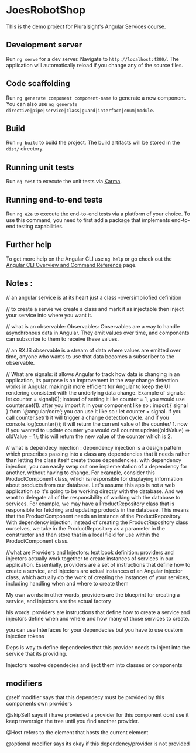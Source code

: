 # JoesRobotShop

This is the demo project for Pluralsight's Angular Services course.

## Development server

Run `ng serve` for a dev server. Navigate to `http://localhost:4200/`. The application will automatically reload if you change any of the source files.

## Code scaffolding

Run `ng generate component component-name` to generate a new component. You can also use `ng generate directive|pipe|service|class|guard|interface|enum|module`.

## Build

Run `ng build` to build the project. The build artifacts will be stored in the `dist/` directory.

## Running unit tests

Run `ng test` to execute the unit tests via [Karma](https://karma-runner.github.io).

## Running end-to-end tests

Run `ng e2e` to execute the end-to-end tests via a platform of your choice. To use this command, you need to first add a package that implements end-to-end testing capabilities.

## Further help

To get more help on the Angular CLI use `ng help` or go check out the [Angular CLI Overview and Command Reference](https://angular.io/cli) page.


## Notes : 

// an angular service is at its heart just a class -oversimpliofied definition

// to create a servie we create a class and mark it as injectable then inject your service into where you want it.

// what is an observable:
Observables: Observables are a way to handle asynchronous data in Angular. They emit values over time, and components can subscribe to them to receive these values.

// an RXJS observable is a stream of data where values are emitted over time, anyone who wants to use that data becomes a subscriber to the observable.

// What are signals:
it allows Angular to track how data is changing in an application, its purpose is an improvement in the way change detection works in Angular, making it more efficient for Angular to keep the UI rendering consistent with the underlying data change.
Example of signals: let counter = signal(0); instead of setting it like counter = 1, you would use counter.set(1). after you import it in your component like so : import { signal } from '@angular/core'; you can use it like so : let counter = signal. if you call counter.set(1) it will trigger a change detection cycle. and if you console.log(counter()); it will return the current value of the counter/ 1.
now if you wanted to update counter you would call counter.update((oldValue) => oldValue + 1); this will return the new value of the counter which is 2. 

// what is dependecy injection : 
dependency injection is a design pattern which prescribes passing into a class any dependencies that it needs rather than letting the class itself create those dependencies.
with dependency injection, you can easily swap out one implementation of a dependency for another, without having to change.
For example, consider this ProductComponent class, which is responsible for displaying information about products from our database. Let's assume this app is not a web application so it's going to be working directly with the database. And we want to delegate all of the responsibility of working with the database to services. For example, we may have a ProductRepository class that is responsible for fetching and updating products in the database. This means that the ProductComponent needs an instance of the ProductRepository. With dependency injection, instead of creating the ProductRepository class ourselves, we take in the ProductRepository as a parameter in the constructor and then store that in a local field for use within the ProductComponent class.

//what are Providers and Injectors: 
text book definition:  providers and injectors actually work together to create instances of services in our application. Essentially, providers are a set of instructions that define how to create a service, and injectors are actual instances of an Angular injector class, which actually do the work of creating the instances of your services, including handling when and where to create them

My own words: in other words, providers are the blueprint for creating a service, and injectors are the actual factory

his words:  providers are instructions that define how to create a service and injectors define when and where and how many of those services to create.

you can use Interfaces for your dependecies but you have to use custom injection tokens

Deps is way to define dependecies that this provider needs to inject into the service that its providing.

Injectors resolve dependecies and iject them into classes or components 

## modifiers
@self modifier says that this dependecy must be provided by this components own providers

@skipSelf says if i have provieded a provider for this component dont use it keep traversign the tree until you find another provider.

@Host refers to the element that hosts the current element

@optional modifier says its okay if this dependency/provider is not provided
